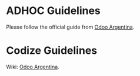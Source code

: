 # ADHOC Guidelines

Please follow the official guide from [Odoo Argentina](https://github.com/ingadhoc/odoo-argentina/wiki).

# Codize Guidelines

Wiki: [Odoo Argentina](https://github.com/odooar/odoo-argentina/wiki).
